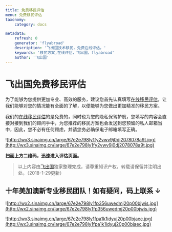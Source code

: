 ```yaml
---
title: 免费移民评估
menu: 免费移民评估
taxonomy:
    category: docs

metadata:
    refresh: 0
    generator: 'flyabroad'
    description: '飞出国技术移民，免费在线评估。'
    keywords: '移民方案,在线评估，飞出国，flyabroad'
    author: '飞出国'
---
```


# 飞出国免费移民评估

为了能够为您提供更加专业、高效的服务，建议您首先认真填写[在线移民评估]，让我们能够对您的情况能有全面的了解，以便能够为您做出更加精准的移民方案。

我们的[在线移民评估]的是免费的，同时也为您的隐私保驾护航，您填写的内容会直接对接到我们的顾问手中，为您推荐的移民方案也会发送到您预留的私人邮箱当中，因此，您不必有任何顾虑，并请您务必确保电子邮箱填写正确。

![http://wx3.sinaimg.cn/large/67e2e798ly1fy2vwv9j0dj2078078a9t.jpg](http://wx3.sinaimg.cn/large/67e2e798ly1fy2vwv9j0dj2078078a9t.jpg)

**扫面上方二维码，迅速进入评估页面。**


> 以上内容由[飞出国](flyabroad.me/contact/)独家整理完成，请尊重知识产权，转载请保留并注明出处。（2018-1-29更新）

## 十年美加澳新专业移民团队！如有疑问，码上联系 ↓ ##

![http://wx2.sinaimg.cn/large/67e2e798ly1fp356uwedmj20p00bjwis.jpg](http://wx2.sinaimg.cn/large/67e2e798ly1fp356uwedmj20p00bjwis.jpg)

![http://wx3.sinaimg.cn/large/67e2e798ly1fpa1k1idyuj20p00bjaec.jpg](http://wx3.sinaimg.cn/large/67e2e798ly1fpa1k1idyuj20p00bjaec.jpg)

[在线移民评估]:http://pg.flyabroadvisa.com/